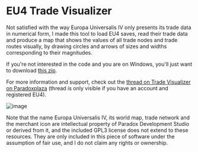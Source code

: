 EU4 Trade Visualizer
====================

Not satisfied with the way Europa Universalis IV only presents its trade data in numerical form, I made this tool to load
EU4 saves, read their trade data and produce a map that shows the values of all trade nodes and trade routes visually, 
by drawing circles and arrows of sizes and widths corresponding to their magnitudes. 

If you're not interested in the code and you are on Windows, you'll just want to download [this zip](https://github.com/Junuxx/tradeviz/raw/master/dist/tradeviz.zip). 

For more information and support, check out the [thread on Trade Visualizer on Paradoxplaza](https://forum.paradoxplaza.com/forum/index.php?threads/trade-routes-visualizer.718964/) (thread is only visible if you have an account and registered EU4).

![image](http://i.imgur.com/Njuc2Sr.png"")

Note that the name Europa Universalis IV, its world map, trade network and the merchant icon are intellectual property 
of Paradox Development Studio or derived from it, and the included GPL3 license does not extend to these resources. 
They are only included in this piece of software under the assumption of fair use, and I do not claim any rights or ownership.
